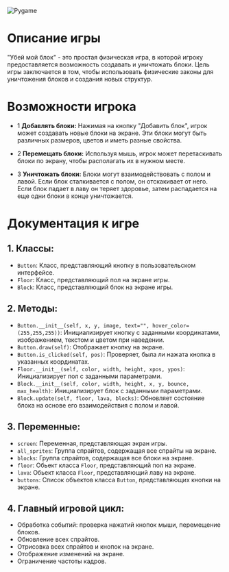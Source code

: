 ![Pygame](https://www.leixue.com/uploads/2019/07/Pygame.png)
# Описание игры

"Убей мой блок" - это простая физическая игра, в которой игроку предоставляется возможность создавать и уничтожать блоки. Цель игры заключается в том, чтобы использовать физические законы для уничтожения блоков и создания новых структур.

# Возможности игрока

- 1 **Добавлять блоки:** Нажимая на кнопку "Добавить блок", игрок может создавать новые блоки на экране. Эти блоки могут быть различных размеров, цветов и иметь разные свойства.

- 2 **Перемещать блоки:** Используя мышь, игрок может перетаскивать блоки по экрану, чтобы располагать их в нужном месте.

- 3 **Уничтожать блоки:** Блоки могут взаимодействовать с полом и лавой. Если блок сталкивается с полом, он отскакивает от него. Если блок падает в лаву он теряет здоровье, затем распадается на еще одни блоки в конце уничтожается.

# **Документация к игре**

## 1. **Классы:**
   - `Button`: Класс, представляющий кнопку в пользовательском интерфейсе.
   - `Floor`: Класс, представляющий пол на экране игры.
   - `Block`: Класс, представляющий блок на экране игры.

## 2. **Методы:**
   - `Button.__init__(self, x, y, image, text="", hover_color=(255,255,255))`: Инициализирует кнопку с заданными координатами, изображением, текстом и цветом при наведении.
   - `Button.draw(self)`: Отображает кнопку на экране.
   - `Button.is_clicked(self, pos)`: Проверяет, была ли нажата кнопка в указанных координатах.
   - `Floor.__init__(self, color, width, height, xpos, ypos)`: Инициализирует пол с заданными параметрами.
   - `Block.__init__(self, color, width, height, x, y, bounce, max_health)`: Инициализирует блок с заданными параметрами.
   - `Block.update(self, floor, lava, blocks)`: Обновляет состояние блока на основе его взаимодействия с полом и лавой.

## 3. **Переменные:**
   - `screen`: Переменная, представляющая экран игры.
   - `all_sprites`: Группа спрайтов, содержащая все спрайты на экране.
   - `blocks`: Группа спрайтов, содержащая все блоки на экране.
   - `floor`: Обьект класса `Floor`, представляющий пол на экране.
   - `lava`: Обьект класса `Floor`, представляющий лаву на экране.
   - `buttons`: Список объектов класса `Button`, представляющих кнопки на экране.

## 4. **Главный игровой цикл:**
   - Обработка событий: проверка нажатий кнопок мыши, перемещение блоков.
   - Обновление всех спрайтов.
   - Отрисовка всех спрайтов и кнопок на экране.
   - Отображение изменений на экране.
   - Ограничение частоты кадров.
